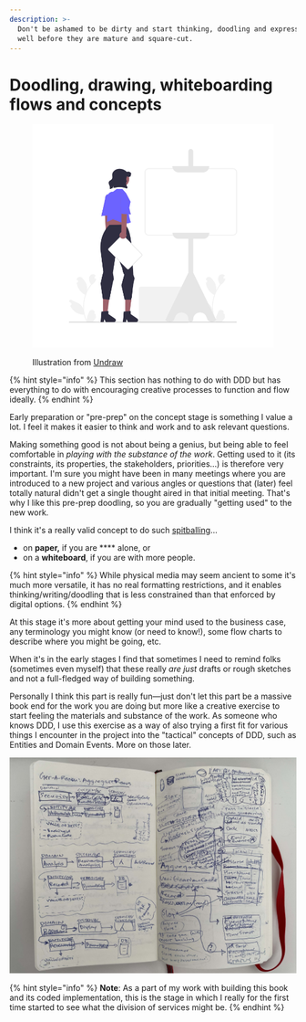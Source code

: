 ```yaml
---
description: >-
  Don't be ashamed to be dirty and start thinking, doodling and expressing ideas
  well before they are mature and square-cut.
---
```


# Doodling, drawing, whiteboarding flows and concepts

<figure><img src="../.gitbook/assets/undraw_Blank_canvas_re_2hwy.png" alt=""><figcaption><p>Illustration from <a href="https://undraw.co/">Undraw</a></p></figcaption></figure>

{% hint style="info" %}
This section has nothing to do with DDD but has everything to do with encouraging creative processes to function and flow ideally.
{% endhint %}

Early preparation or "pre-prep" on the concept stage is something I value a lot. I feel it makes it easier to think and work and to ask relevant questions.

Making something good is not about being a genius, but being able to feel comfortable in _playing with the substance of the work_. Getting used to it (its constraints, its properties, the stakeholders, priorities...) is therefore very important. I'm sure you might have been in many meetings where you are introduced to a new project and various angles or questions that (later) feel totally natural didn't get a single thought aired in that initial meeting. That's why I like this pre-prep doodling, so you are gradually "getting used" to the new work.

I think it's a really valid concept to do such [spitballing](https://www.merriam-webster.com/dictionary/spitball)...

- on **paper,** if you are \*\*\*\* alone, or
- on a **whiteboard**, if you are with more people.

{% hint style="info" %}
While physical media may seem ancient to some it's much more versatile, it has no real formatting restrictions, and it enables thinking/writing/doodling that is less constrained than that enforced by digital options.
{% endhint %}

At this stage it's more about getting your mind used to the business case, any terminology you might know (or need to know!), some flow charts to describe where you might be going, etc.

When it's in the early stages I find that sometimes I need to remind folks (sometimes even myself) that these really _are just_ drafts or rough sketches and not a full-fledged way of building something.

Personally I think this part is really fun—just don't let this part be a massive book end for the work you are doing but more like a creative exercise to start feeling the materials and substance of the work. As someone who knows DDD, I use this exercise as a way of also trying a first fit for various things I encounter in the project into the "tactical" concepts of DDD, such as Entities and Domain Events. More on those later.

![Picture of some of my first notes for this project.](../.gitbook/assets/IMG_1940.jpeg)

{% hint style="info" %}
**Note**: As a part of my work with building this book and its coded implementation, this is the stage in which I really for the first time started to see what the division of services might be.
{% endhint %}
